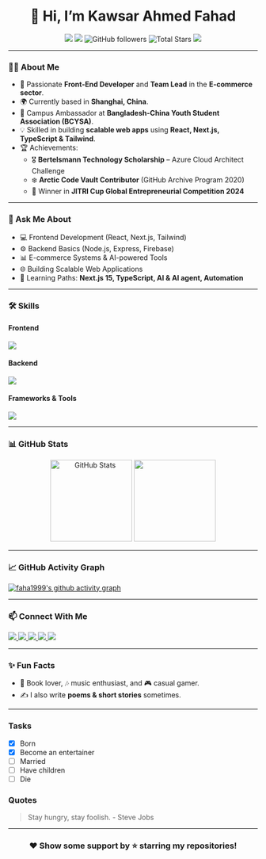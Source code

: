 <h1 align="center">👋 Hi, I’m Kawsar Ahmed Fahad</h1>

<p align="center">
  <img src="https://img.shields.io/badge/Status-Active-brightgreen">
  <img src="https://img.shields.io/badge/From-Bangladesh-ffce00?style=flat&logo=flag&logoColor=white">
  <img alt="GitHub followers" src="https://img.shields.io/github/followers/faha1999?label=Followers&style=social">  
  <img src="https://img.shields.io/github/stars/faha1999?label=Stars" alt="Total Stars">
  <img src="https://img.shields.io/static/v1?label=WeChat&message=kafaha1999&color=7BB32E&logo=wechat">
</p>

---

### 👨‍💻 About Me
- 🚀 Passionate **Front-End Developer** and **Team Lead** in the **E-commerce sector**.  
- 🌍 Currently based in **Shanghai, China**.  
- 🤝 Campus Ambassador at **Bangladesh-China Youth Student Association (BCYSA)**.  
- 💡 Skilled in building **scalable web apps** using **React, Next.js, TypeScript & Tailwind**.  
- 🏆 Achievements:  
  - 🎖️ **Bertelsmann Technology Scholarship** – Azure Cloud Architect Challenge  
  - ❄️ **Arctic Code Vault Contributor** (GitHub Archive Program 2020)  
  - 🏅 Winner in **JITRI Cup Global Entrepreneurial Competition 2024**  

---

### 💬 Ask Me About
- 💻 Frontend Development (React, Next.js, Tailwind)  
- ⚙️ Backend Basics (Node.js, Express, Firebase)  
- 📊 E-commerce Systems & AI-powered Tools  
- 🌐 Building Scalable Web Applications  
- 🌱 Learning Paths: **Next.js 15, TypeScript, AI & AI agent, Automation**  

---

### 🛠️ Skills

#### Frontend
<p>
  <img src="https://skillicons.dev/icons?i=html,css,js,ts,react,nextjs,tailwind,bootstrap" />
</p>

#### Backend
<p>
  <img src="https://skillicons.dev/icons?i=nodejs,express,firebase,prisma" />
</p>

#### Frameworks & Tools
<p>
  <img src="https://skillicons.dev/icons?i=git,github,vscode,linux,figma,postman,mysql" />
</p>

---

### 📊 GitHub Stats
<p align="center">
  <img src="https://github-readme-stats.vercel.app/api?username=faha1999&show_icons=true&theme=radical&hide_border=true" alt="GitHub Stats" height="165" />
  <img src="https://github-readme-stats.vercel.app/api/top-langs/?username=faha1999&layout=compact&theme=radical&hide_border=true" height="165" />
</p>

---

### 📈 GitHub Activity Graph
[![faha1999's github activity graph](https://github-readme-activity-graph.vercel.app/graph?username=faha1999&theme=react-dark&area=true&hide_border=true)](https://github.com/ashutosh00710/github-readme-activity-graph)

---

### 📫 Connect With Me
<a href="mailto:kafahad1999@gmail.com">
  <img src="https://img.shields.io/badge/Email-323330?style=for-the-badge&logo=gmail&logoColor=white" />
</a>
<a href="https://www.faha.me/">
  <img src="https://img.shields.io/badge/Portfolio-323330?style=for-the-badge&logo=Google-Chrome&logoColor=white" />
</a>
<a href="https://www.linkedin.com/in/faha1999/">
  <img src="https://img.shields.io/badge/LinkedIn-323330?style=for-the-badge&logo=linkedin&logoColor=white" />
</a>
<a href="https://www.facebook.com/faha1999/">
  <img src="https://img.shields.io/badge/Facebook-323330?style=for-the-badge&logo=facebook&logoColor=white" />
</a>
<a href="https://kawsarahmedfahad.medium.com/">
  <img src="https://img.shields.io/badge/Medium-323330?style=for-the-badge&logo=medium&logoColor=white" />
</a>

---

### ✨ Fun Facts
- 📖 Book lover, 🎶 music enthusiast, and 🎮 casual gamer.  
- ✍️ I also write **poems & short stories** sometimes.  

---

### Tasks
- [x] Born
- [x] Become an entertainer
- [ ] Married
- [ ] Have children
- [ ] Die

### Quotes
> Stay hungry, stay foolish. - Steve Jobs

------------------

<div align="center">
  
### ❤️ Show some support by ⭐ starring my repositories!  

</div>
